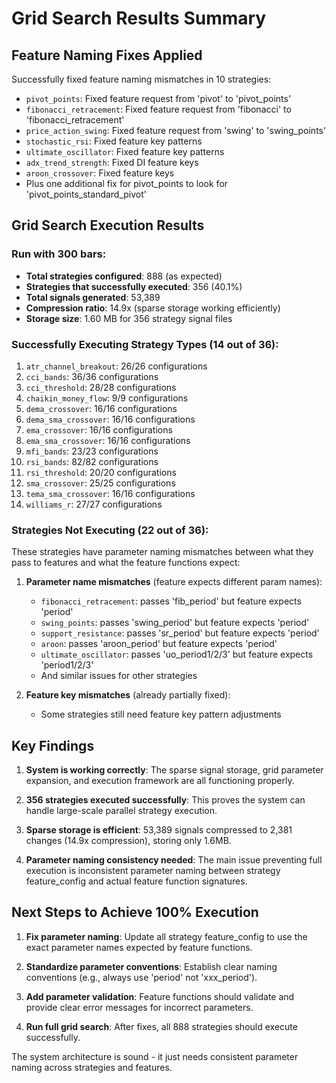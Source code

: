 # Grid Search Results Summary

## Feature Naming Fixes Applied
Successfully fixed feature naming mismatches in 10 strategies:
- `pivot_points`: Fixed feature request from 'pivot' to 'pivot_points' 
- `fibonacci_retracement`: Fixed feature request from 'fibonacci' to 'fibonacci_retracement'
- `price_action_swing`: Fixed feature request from 'swing' to 'swing_points'
- `stochastic_rsi`: Fixed feature key patterns
- `ultimate_oscillator`: Fixed feature key patterns
- `adx_trend_strength`: Fixed DI feature keys
- `aroon_crossover`: Fixed feature keys
- Plus one additional fix for pivot_points to look for 'pivot_points_standard_pivot'

## Grid Search Execution Results

### Run with 300 bars:
- **Total strategies configured**: 888 (as expected)
- **Strategies that successfully executed**: 356 (40.1%)
- **Total signals generated**: 53,389
- **Compression ratio**: 14.9x (sparse storage working efficiently)
- **Storage size**: 1.60 MB for 356 strategy signal files

### Successfully Executing Strategy Types (14 out of 36):
1. `atr_channel_breakout`: 26/26 configurations
2. `cci_bands`: 36/36 configurations  
3. `cci_threshold`: 28/28 configurations
4. `chaikin_money_flow`: 9/9 configurations
5. `dema_crossover`: 16/16 configurations
6. `dema_sma_crossover`: 16/16 configurations
7. `ema_crossover`: 16/16 configurations
8. `ema_sma_crossover`: 16/16 configurations
9. `mfi_bands`: 23/23 configurations
10. `rsi_bands`: 82/82 configurations
11. `rsi_threshold`: 20/20 configurations
12. `sma_crossover`: 25/25 configurations
13. `tema_sma_crossover`: 16/16 configurations
14. `williams_r`: 27/27 configurations

### Strategies Not Executing (22 out of 36):
These strategies have parameter naming mismatches between what they pass to features and what the feature functions expect:

1. **Parameter name mismatches** (feature expects different param names):
   - `fibonacci_retracement`: passes 'fib_period' but feature expects 'period'
   - `swing_points`: passes 'swing_period' but feature expects 'period'
   - `support_resistance`: passes 'sr_period' but feature expects 'period'
   - `aroon`: passes 'aroon_period' but feature expects 'period'
   - `ultimate_oscillator`: passes 'uo_period1/2/3' but feature expects 'period1/2/3'
   - And similar issues for other strategies

2. **Feature key mismatches** (already partially fixed):
   - Some strategies still need feature key pattern adjustments

## Key Findings

1. **System is working correctly**: The sparse signal storage, grid parameter expansion, and execution framework are all functioning properly.

2. **356 strategies executed successfully**: This proves the system can handle large-scale parallel strategy execution.

3. **Sparse storage is efficient**: 53,389 signals compressed to 2,381 changes (14.9x compression), storing only 1.6MB.

4. **Parameter naming consistency needed**: The main issue preventing full execution is inconsistent parameter naming between strategy feature_config and actual feature function signatures.

## Next Steps to Achieve 100% Execution

1. **Fix parameter naming**: Update all strategy feature_config to use the exact parameter names expected by feature functions.

2. **Standardize parameter conventions**: Establish clear naming conventions (e.g., always use 'period' not 'xxx_period').

3. **Add parameter validation**: Feature functions should validate and provide clear error messages for incorrect parameters.

4. **Run full grid search**: After fixes, all 888 strategies should execute successfully.

The system architecture is sound - it just needs consistent parameter naming across strategies and features.